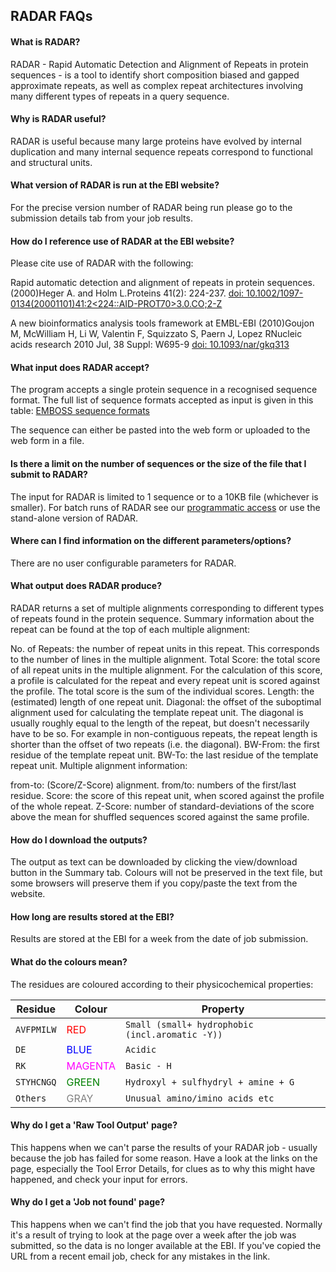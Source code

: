 
## RADAR FAQs

#### What is RADAR?
RADAR - Rapid Automatic Detection and Alignment of Repeats in protein sequences - is a tool to identify short composition biased and gapped approximate repeats, as well as complex repeat architectures involving many different types of repeats in a query sequence.

#### Why is RADAR useful?
RADAR is useful because many large proteins have evolved by internal duplication and many internal sequence repeats correspond to functional and structural units.

#### What version of RADAR is run at the EBI website?
For the precise version number of RADAR being run please go to the submission details tab from your job results.

#### How do I reference use of RADAR at the EBI website?
Please cite use of RADAR with the following:

Rapid automatic detection and alignment of repeats in protein sequences. (2000)Heger A. and Holm L.Proteins 41(2): 224-237. [doi: 10.1002/1097-0134(20001101)41:2<224::AID-PROT70>3.0.CO;2-Z](http://dx.doi.org/10.1002/1097-0134(20001101)41:2%3C224::AID-PROT70%3E3.0.CO;2-Z) 

A new bioinformatics analysis tools framework at EMBL-EBI (2010)Goujon M, McWilliam H, Li W, Valentin F, Squizzato S, Paern J, Lopez RNucleic acids research 2010 Jul, 38 Suppl: W695-9 [doi: 10.1093/nar/gkq313](http://dx.doi.org/10.1093/nar/gkq313)


#### What input does RADAR accept?
The program accepts a single protein sequence in a recognised sequence format. The full list of sequence formats accepted as input is given in this table: [EMBOSS sequence formats](http://emboss.open-bio.org/html/use/ch05s02.html#d0e5958)

The sequence can either be pasted into the web form or uploaded to the web form in a file.

#### Is there a limit on the number of sequences or the size of the file that I submit to RADAR?
The input for RADAR is limited to 1 sequence or to a 10KB file (whichever is smaller). For batch runs of RADAR see our [programmatic access](https://ebi-jdispatcher.github.io/documentation/webservices/) or use the stand-alone version of RADAR.

#### Where can I find information on the different parameters/options?
There are no user configurable parameters for RADAR.

#### What output does RADAR produce?
RADAR returns a set of multiple alignments corresponding to different types of repeats found in the protein sequence. Summary information about the repeat can be found at the top of each multiple alignment:

No. of Repeats: the number of repeat units in this repeat. This corresponds to the number of lines in the multiple alignment.
Total Score: the total score of all repeat units in the multiple alignment. For the calculation of this score, a profile is calculated for the repeat and every repeat unit is scored against the profile. The total score is the sum of the individual scores.
Length: the (estimated) length of one repeat unit.
Diagonal: the offset of the suboptimal alignment used for calculating the template repeat unit. The diagonal is usually roughly equal to the length of the repeat, but doesn't necessarily have to be so. For example in non-contiguous repeats, the repeat length is shorter than the offset of two repeats (i.e. the diagonal).
BW-From: the first residue of the template repeat unit.
BW-To: the last residue of the template repeat unit.
Multiple alignment information:

from-to: (Score/Z-Score) alignment.
from/to: numbers of the first/last residue.
Score: the score of this repeat unit, when scored against the profile of the whole repeat.
Z-Score: number of standard-deviations of the score above the mean for shuffled sequences scored against the same profile.

#### How do I download the outputs?
The output as text can be downloaded by clicking the view/download button in the Summary tab. Colours will not be preserved in the text file, but some browsers will preserve them if you copy/paste the text from the website.

#### How long are results stored at the EBI?
Results are stored at the EBI for a week from the date of job submission.

#### What do the colours mean?
The residues are coloured according to their physicochemical properties:

| Residue       | Colour                               | Property                                        |                    
| -----------   | ----------------------------         | -----------      |
| `AVFPMILW`    | <font color=red>RED</font>           | `Small (small+ hydrophobic (incl.aromatic -Y))`   |
| `DE`          | <font color=blue>BLUE</font>         | `Acidic`   |
| `RK`          |  <font color=magenta>MAGENTA</font>  | `Basic - H` |
| `STYHCNGQ`    | <font color=green>GREEN</font>       | `Hydroxyl + sulfhydryl + amine + G` |
| `Others`      | <font color=gray>GRAY</font>         | `Unusual amino/imino acids etc` |

#### Why do I get a 'Raw Tool Output' page?
This happens when we can't parse the results of your RADAR job - usually because the job has failed for some reason. Have a look at the links on the page, especially the Tool Error Details, for clues as to why this might have happened, and check your input for errors.

#### Why do I get a 'Job not found' page?
This happens when we can't find the job that you have requested. Normally it's a result of trying to look at the page over a week after the job was submitted, so the data is no longer available at the EBI. If you've copied the URL from a recent email job, check for any mistakes in the link.